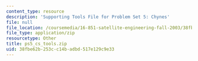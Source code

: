 ```yaml
---
content_type: resource
description: 'Supporting Tools File for Problem Set 5: Chynes'
file: null
file_location: /coursemedia/16-851-satellite-engineering-fall-2003/38fbe62b253cc14badbd517e129c9e33_ps5_cs_tools.zip
file_type: application/zip
resourcetype: Other
title: ps5_cs_tools.zip
uid: 38fbe62b-253c-c14b-adbd-517e129c9e33
---
```

